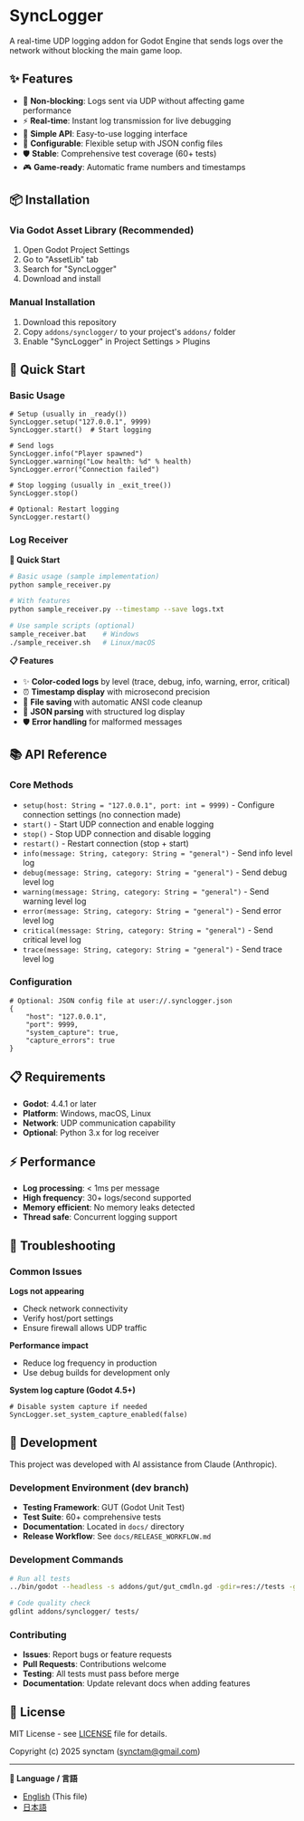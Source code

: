 # SyncLogger

A real-time UDP logging addon for Godot Engine that sends logs over the network without blocking the main game loop.

## ✨ Features

- 🚀 **Non-blocking**: Logs sent via UDP without affecting game performance
- ⚡ **Real-time**: Instant log transmission for live debugging
- 🎯 **Simple API**: Easy-to-use logging interface
- 🔧 **Configurable**: Flexible setup with JSON config files
- 🛡️ **Stable**: Comprehensive test coverage (60+ tests)
- 🎮 **Game-ready**: Automatic frame numbers and timestamps

## 📦 Installation

### Via Godot Asset Library (Recommended)
1. Open Godot Project Settings
2. Go to "AssetLib" tab
3. Search for "SyncLogger"
4. Download and install

### Manual Installation
1. Download this repository
2. Copy `addons/synclogger/` to your project's `addons/` folder
3. Enable "SyncLogger" in Project Settings > Plugins

## 🚀 Quick Start

### Basic Usage
```gdscript
# Setup (usually in _ready())
SyncLogger.setup("127.0.0.1", 9999)
SyncLogger.start()  # Start logging

# Send logs
SyncLogger.info("Player spawned")
SyncLogger.warning("Low health: %d" % health)
SyncLogger.error("Connection failed")

# Stop logging (usually in _exit_tree())
SyncLogger.stop()

# Optional: Restart logging
SyncLogger.restart()
```

### Log Receiver

**🚀 Quick Start**
```bash
# Basic usage (sample implementation)
python sample_receiver.py

# With features
python sample_receiver.py --timestamp --save logs.txt

# Use sample scripts (optional)
sample_receiver.bat    # Windows
./sample_receiver.sh   # Linux/macOS
```

**📋 Features**
- ✨ **Color-coded logs** by level (trace, debug, info, warning, error, critical)
- ⏰ **Timestamp display** with microsecond precision
- 💾 **File saving** with automatic ANSI code cleanup
- 🎯 **JSON parsing** with structured log display
- 🛡️ **Error handling** for malformed messages

## 📚 API Reference

### Core Methods
- `setup(host: String = "127.0.0.1", port: int = 9999)` - Configure connection settings (no connection made)
- `start()` - Start UDP connection and enable logging
- `stop()` - Stop UDP connection and disable logging
- `restart()` - Restart connection (stop + start)
- `info(message: String, category: String = "general")` - Send info level log
- `debug(message: String, category: String = "general")` - Send debug level log
- `warning(message: String, category: String = "general")` - Send warning level log
- `error(message: String, category: String = "general")` - Send error level log
- `critical(message: String, category: String = "general")` - Send critical level log
- `trace(message: String, category: String = "general")` - Send trace level log

### Configuration
```gdscript
# Optional: JSON config file at user://.synclogger.json
{
    "host": "127.0.0.1",
    "port": 9999,
    "system_capture": true,
    "capture_errors": true
}
```

## 📋 Requirements

- **Godot**: 4.4.1 or later
- **Platform**: Windows, macOS, Linux
- **Network**: UDP communication capability
- **Optional**: Python 3.x for log receiver

## ⚡ Performance

- **Log processing**: < 1ms per message
- **High frequency**: 30+ logs/second supported
- **Memory efficient**: No memory leaks detected
- **Thread safe**: Concurrent logging support

## 🔧 Troubleshooting

### Common Issues

**Logs not appearing**
- Check network connectivity
- Verify host/port settings
- Ensure firewall allows UDP traffic

**Performance impact**
- Reduce log frequency in production
- Use debug builds for development only

**System log capture (Godot 4.5+)**
```gdscript
# Disable system capture if needed
SyncLogger.set_system_capture_enabled(false)
```

## 🤝 Development

This project was developed with AI assistance from Claude (Anthropic).

### Development Environment (dev branch)
- **Testing Framework**: GUT (Godot Unit Test)
- **Test Suite**: 60+ comprehensive tests
- **Documentation**: Located in `docs/` directory
- **Release Workflow**: See `docs/RELEASE_WORKFLOW.md`

### Development Commands
```bash
# Run all tests
../bin/godot --headless -s addons/gut/gut_cmdln.gd -gdir=res://tests -gexit

# Code quality check
gdlint addons/synclogger/ tests/
```

### Contributing
- **Issues**: Report bugs or feature requests
- **Pull Requests**: Contributions welcome
- **Testing**: All tests must pass before merge
- **Documentation**: Update relevant docs when adding features

## 📄 License

MIT License - see [LICENSE](LICENSE) file for details.

Copyright (c) 2025 synctam (synctam@gmail.com)

---

**📖 Language / 言語**
- [English](README.md) (This file)
- [日本語](README_ja.md)